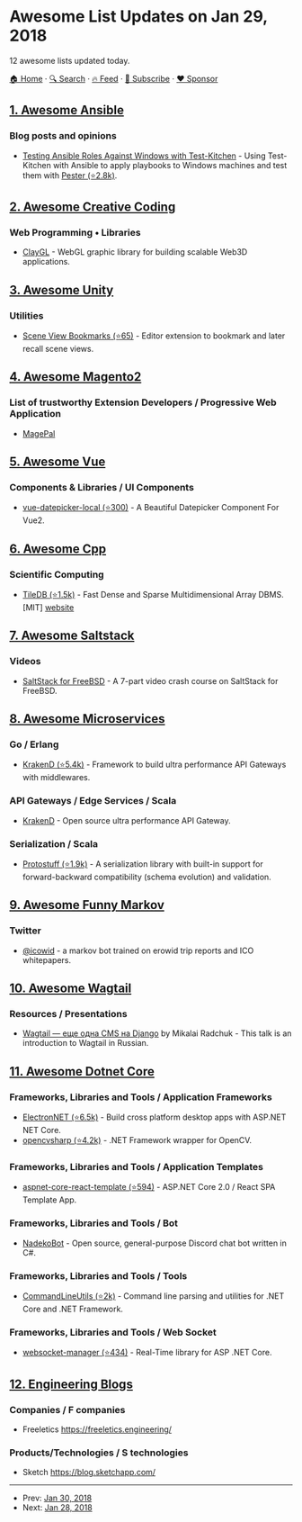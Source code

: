 # Awesome List Updates on Jan 29, 2018

12 awesome lists updated today.

[🏠 Home](/README.md) · [🔍 Search](https://www.trackawesomelist.com/search/) · [🔥 Feed](https://www.trackawesomelist.com/rss.xml) · [📮 Subscribe](https://trackawesomelist.us17.list-manage.com/subscribe?u=d2f0117aa829c83a63ec63c2f&id=36a103854c) · [❤️  Sponsor](https://github.com/sponsors/theowenyoung)



## [1. Awesome Ansible](/content/ansible-community/awesome-ansible/README.md)

### Blog posts and opinions

*   [Testing Ansible Roles Against Windows with Test-Kitchen](https://hodgkins.io/testing-ansible-roles-windows-test-kitchen) - Using Test-Kitchen with Ansible to apply playbooks to Windows machines and test them with [Pester (⭐2.8k)](https://github.com/pester/Pester/).

## [2. Awesome Creative Coding](/content/terkelg/awesome-creative-coding/README.md)

### Web Programming • Libraries

*   [ClayGL](http://claygl.xyz/) - WebGL graphic library for building scalable Web3D applications.

## [3. Awesome Unity](/content/RyanNielson/awesome-unity/README.md)

### Utilities

*   [Scene View Bookmarks (⭐65)](https://github.com/mminer/scene-view-bookmarks) - Editor extension to bookmark and later recall scene views.

## [4. Awesome Magento2](/content/run-as-root/awesome-magento2/README.md)

### List of trustworthy Extension Developers / Progressive Web Application

*   [MagePal](https://packagist.org/packages/magepal/)

## [5. Awesome Vue](/content/vuejs/awesome-vue/README.md)

### Components & Libraries / UI Components

*   [vue-datepicker-local (⭐300)](https://github.com/weifeiyue/vue-datepicker-local) - A Beautiful Datepicker Component For Vue2.

## [6. Awesome Cpp](/content/fffaraz/awesome-cpp/README.md)

### Scientific Computing

*   [TileDB (⭐1.5k)](https://github.com/TileDB-Inc/TileDB) - Fast Dense and Sparse Multidimensional Array DBMS. \[MIT] [website](https://tiledb.io/)

## [7. Awesome Saltstack](/content/hbokh/awesome-saltstack/README.md)

### Videos

*   [SaltStack for FreeBSD](https://www.youtube.com/watch?v=HijG0hWebZk\&list=PL5yV8umka8YQOr1wm719In5LITdGzQMOF) - A 7-part video crash course on SaltStack for FreeBSD.

## [8. Awesome Microservices](/content/mfornos/awesome-microservices/README.md)

### Go / Erlang

*   [KrakenD (⭐5.4k)](https://github.com/devopsfaith/krakend) - Framework to build ultra performance API Gateways with middlewares.

### API Gateways / Edge Services / Scala

*   [KrakenD](http://krakend.io/) - Open source ultra performance API Gateway.

### Serialization / Scala

*   [Protostuff (⭐1.9k)](https://github.com/protostuff/protostuff) - A serialization library with built-in support for forward-backward compatibility (schema evolution) and validation.

## [9. Awesome Funny Markov](/content/sublimino/awesome-funny-markov/README.md)

### Twitter

*   [@icowid](https://twitter.com/icowid) - a markov bot trained on erowid trip reports and ICO whitepapers.

## [10. Awesome Wagtail](/content/springload/awesome-wagtail/README.md)

### Resources / Presentations

*   [Wagtail — еще одна CMS на Django](https://www.youtube.com/watch?v=yRmZ6WUfoOc) by Mikalai Radchuk - This talk is an introduction to Wagtail in Russian.

## [11. Awesome Dotnet Core](/content/thangchung/awesome-dotnet-core/README.md)

### Frameworks, Libraries and Tools / Application Frameworks

*   [ElectronNET (⭐6.5k)](https://github.com/ElectronNET/Electron.NET) - Build cross platform desktop apps with ASP.NET NET Core.
*   [opencvsharp (⭐4.2k)](https://github.com/shimat/opencvsharp) - .NET Framework wrapper for OpenCV.

### Frameworks, Libraries and Tools / Application Templates

*   [aspnet-core-react-template (⭐594)](https://github.com/bradymholt/aspnet-core-react-template) - ASP.NET Core 2.0 / React SPA Template App.

### Frameworks, Libraries and Tools / Bot

*   [NadekoBot](https://github.com/Kwoth/NadekoBot) - Open source, general-purpose Discord chat bot written in C#.

### Frameworks, Libraries and Tools / Tools

*   [CommandLineUtils (⭐2k)](https://github.com/natemcmaster/CommandLineUtils) - Command line parsing and utilities for .NET Core and .NET Framework.

### Frameworks, Libraries and Tools / Web Socket

*   [websocket-manager (⭐434)](https://github.com/radu-matei/websocket-manager) - Real-Time library for ASP .NET Core.

## [12. Engineering Blogs](/content/kilimchoi/engineering-blogs/README.md)

### Companies / F companies

*   Freeletics <https://freeletics.engineering/>

### Products/Technologies / S technologies

*   Sketch <https://blog.sketchapp.com/>

---

- Prev: [Jan 30, 2018](/content/2018/01/30/README.md)
- Next: [Jan 28, 2018](/content/2018/01/28/README.md)